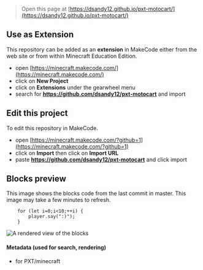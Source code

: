 
> Open this page at [https://dsandy12.github.io/pxt-motocart/](https://dsandy12.github.io/pxt-motocart/)

## Use as Extension

This repository can be added as an **extension** in MakeCode either from the web site or from within Minecraft Education Edition.

* open [https://minecraft.makecode.com/](https://minecraft.makecode.com/)
* click on **New Project**
* click on **Extensions** under the gearwheel menu
* search for **https://github.com/dsandy12/pxt-motocart** and import

## Edit this project

To edit this repository in MakeCode.

* open [https://minecraft.makecode.com/?github=1](https://minecraft.makecode.com/?github=1)
* click on **Import** then click on **Import URL**
* paste **https://github.com/dsandy12/pxt-motocart** and click import

## Blocks preview

This image shows the blocks code from the last commit in master.
This image may take a few minutes to refresh.

```blocks
    for (let i=0;i<10;++i) {
        player.say(":)");
    }
```

![A rendered view of the blocks](https://github.com/dsandy12/pxt-motocart/raw/master/.github/makecode/blocks.png)

#### Metadata (used for search, rendering)

* for PXT/minecraft
<script src="https://makecode.com/gh-pages-embed.js"></script><script>makeCodeRender("{{ site.makecode.home_url }}", "{{ site.github.owner_name }}/{{ site.github.repository_name }}");</script>

